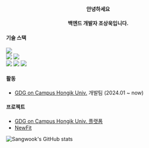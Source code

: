 <div style="text-align: center;">

#### 안녕하세요

#### 백엔드 개발자 조상욱입니다.

</div>

#### 기술 스택

<div>
<img src="https://img.shields.io/badge/Spring-47A248?style=flat-square&logo=spring&logoColor=white">
</div>
<div>
<img src="https://img.shields.io/badge/Java-00396?style=flat-square&logo=java&logoColor=white">
<img src="https://img.shields.io/badge/Python-3776AB?style=flat-square&logo=python&logoColor=white">
</div>
<div>
<img src="https://img.shields.io/badge/MySQL-4479A1?style=flat-square&logo=mysql&logoColor=white">
<img src="https://img.shields.io/badge/Postgresql-4169E1?style=flat-square&logo=postgresql&logoColor=white">
<img src="https://img.shields.io/badge/Redis-DC382D?style=flat-square&logo=redis&logoColor=white">
</div>

#### 활동

- [GDG on Campus Hongik Univ.](https://github.com/GDSC-Hongik) 개발팀 (2024.01 ~ now)

#### 프로젝트

- [GDG on Campus Hongik Univ. 플랫폼](https://github.com/GDSC-Hongik/gdsc-server)
- [NewFit](https://github.com/NewFit/NewFit-Backend)

![Sangwook's GitHub stats](https://github-readme-stats.vercel.app/api?username=Sangwook02&show_icons=true&?count_private=true)
